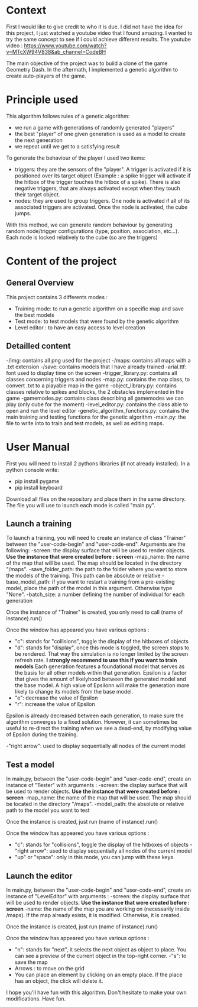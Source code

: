# Context

First I would like to give credit to who it is due. I did not have the idea for this project, I just watched a youtube video that I found amazing. I wanted to try the same concept to see if I could achieve different results.
The youtube video : https://www.youtube.com/watch?v=MTcXW94V838&ab_channel=CodeBH

The main objective of the project was to build a clone of the game Geometry Dash. In the aftermath, I implemented a genetic algorithm to create auto-players of the game.
# Principle used
This algorithm follows rules of a genetic algorithm:

- we run a game with generations of randomly generated "players"
- the best "player" of one given generation is used as a model to create the next generation
- we repeat until we get to a satisfying result

To generate the behaviour of the player I used two items:

- triggers: they are the sensors of the "player". A trigger is activated if it is positioned over its target object (Example : a spike trigger will activate if the hitbox of the trigger touches the hitbox of a spike). There is also negative triggers, that are always activated except when they touch their target object.
- nodes: they are used to group triggers. One node is activated if all of its associated triggers are activated. Once the node is activated, the cube jumps.

With this method, we can generate random behaviour by generating random node/trigger configurations (type, position, association, etc...). Each node is locked relatively to the cube (so are the triggers)


# Content of the project
## General Overview
This project contains 3 differents modes :
- Training mode: to run a genetic algorithm on a specific map and save the best models
- Test mode: to test models that were found by the genetic algorithm
- Level editor : to have an easy access to level creation

## Detailled content
-/img: contains all png used for the project
-/maps: contains all maps with a .txt extension
-/save: contains models that I have already trained
-arial.ttf: font used to display time on the screen
-trigger_library.py: contains all classes concerning triggers and nodes
-map.py: contains the map class, to convert .txt to a playable map in the game
-object_library.py: contains classes relative to spikes and blocks, the 2 obstacles implemented in the game
-gamemodes.py: contains class describing all gamemodes we can play (only cube for the moment)
-level_editor.py: contains the class able to open and run the level editor
-genetic_algorithm_functions.py: contains the main training and testing functions for the genetic algorithm
-main.py: the file to write into to train and test models, as well as editing maps.

# User Manual

First you will need to install 2 pythons libraries (if not already installed). In a python console write:
- pip install pygame
- pip install keyboard

Download all files on the repository and place them in the same directory. The file you will use to launch each mode is called "main.py".

## Launch a training
To launch a training, you will need to create an instance of class "Trainer" between the "user-code-begin" and "user-code-end". Arguments are the following:
-screen: the display surface that will be used to render objects. **Use the instance that were created before : screen**
-map_name: the name of the map that will be used. The map should be located in the directory "/maps".
-save_folder_path: the path to the folder where you want to store the models of the training. This path can be absolute or relative
-base_model_path: if you want to restart a training from a pre-existing model, place the path of the model in this argument. Otherwise type "None".
-batch_size: a number defining the number of individual for each generation

Once the instance of "Trainer" is created, you only need to call (name of instance).run()

Once the window has appeared you have various options :
- "c": stands for "collisions", toggle the display of the hitboxes of objects
- "d": stands for "display", once this mode is toggled, the screen stops to be rendered. That way the simulation is no longer limited by the screen refresh rate. **I strongly recommend to use this if you want to train models**
Each generation features a foundational model that serves as the basis for all other models within that generation. Epsilon is a factor that gives the amount of likelyhood between the generated model and the base model. A high value of Epsilonn will make the generation more likely to change its models from the base model. 
- "e": decrease the value of Epsilon
- "r": increase the value of Epsilon

Epsilon is already decreased between each generation, to make sure the algorithm converges to a fixed solution. However, it can sometimes be useful to re-direct the training when we see a dead-end, by modifying value of Epsilon during the training.

-"right arrow": used to display sequentially all nodes of the current model

## Test a model

In main.py, between the "user-code-begin" and "user-code-end", create an instance of "Tester" with arguments :
-screen: the display surface that will be used to render objects. **Use the instance that were created before : screen**
-map_name: the name of the map that will be used. The map should be located in the directory "/maps".
-model_path: the absolute or relative path to the model you want to test

Once the instance is created, just run (name of instance).run()

Once the window has appeared you have various options :
- "c": stands for "collisions", toggle the display of the hitboxes of objects
-"right arrow": used to display sequentially all nodes of the current model
- "up" or "space": only in this mode, you can jump with these keys

## Launch the editor

In main.py, between the "user-code-begin" and "user-code-end", create an instance of "LevelEditor" with arguments :
-screen: the display surface that will be used to render objects. **Use the instance that were created before : screen**
-name: the name of the map you are working on (necessarily inside /maps). If the map already exists, it is modified. Otherwise, it is created.

Once the instance is created, just run (name of instance).run()

Once the window has appeared you have various options :
- "n": stands for "next", it selects the next object as object to place. You can see a preview of the current object in the top-right corner.
-"s": to save the map
- Arrows : to move on the grid
- You can place an element by clicking on an empty place. If the place has an object, the click will delete it.

I hope you'll have fun with this algorithm. Don't hesitate to make your own modifications. Have fun.
